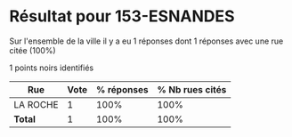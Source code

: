 # Résultat pour 153-ESNANDES

Sur l'ensemble de la ville il y a eu 1 réponses dont 1 réponses avec une rue citée (100%)

1 points noirs identifiés

| Rue | Vote | % réponses | % Nb rues cités|
|-----|------|------------|----------------|
| LA ROCHE | 1 | 100% | 100%|
| **Total** | 1 | 100% | 100%|
